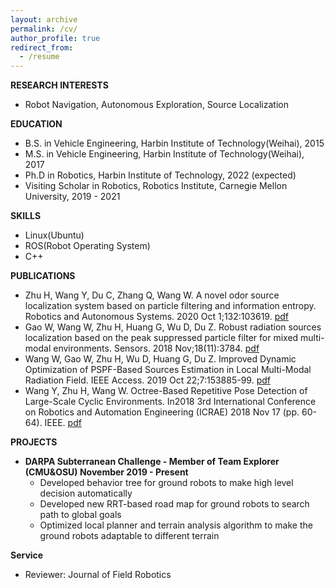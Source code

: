```yaml
---
layout: archive
permalink: /cv/
author_profile: true
redirect_from:
  - /resume
---
```


__RESEARCH INTERESTS__
* Robot Navigation, Autonomous Exploration, Source Localization

__EDUCATION__
* B.S. in Vehicle Engineering, Harbin Institute of Technology(Weihai), 2015
* M.S. in Vehicle Engineering, Harbin Institute of Technology(Weihai), 2017
* Ph.D in Robotics, Harbin Institute of Technology, 2022 (expected)
* Visiting Scholar in Robotics, Robotics Institute, Carnegie Mellon University, 2019 - 2021
  
__SKILLS__
* Linux(Ubuntu)
* ROS(Robot Operating System)
* C++

__PUBLICATIONS__
* Zhu H, Wang Y, Du C, Zhang Q, Wang W. A novel odor source localization system based on particle filtering and information entropy. Robotics and Autonomous Systems. 2020 Oct 1;132:103619. [pdf](http://hongbiaoz.github.io/files/paper1.pdf)
* Gao W, Wang W, Zhu H, Huang G, Wu D, Du Z. Robust radiation sources localization based on the peak suppressed particle filter for mixed multi-modal environments. Sensors. 2018 Nov;18(11):3784. [pdf](http://hongbiaoz.github.io/files/paper2.pdf)
* Wang W, Gao W, Zhu H, Wu D, Huang G, Du Z. Improved Dynamic Optimization of PSPF-Based Sources Estimation in Local Multi-Modal Radiation Field. IEEE Access. 2019 Oct 22;7:153885-99. [pdf](http://hongbiaoz.github.io/files/paper3.pdf)
* Wang Y, Zhu H, Wang W. Octree-Based Repetitive Pose Detection of Large-Scale Cyclic Environments. In2018 3rd International Conference on Robotics and Automation Engineering (ICRAE) 2018 Nov 17 (pp. 60-64). IEEE. [pdf](http://hongbiaoz.github.io/files/paper4.pdf)

__PROJECTS__
* __DARPA Subterranean Challenge - Member of Team Explorer (CMU&OSU) November 2019 - Present__
  * Developed behavior tree for ground robots to make high level decision automatically
  * Developed new RRT-based road map for ground robots to search path to global goals
  * Optimized local planner and terrain analysis algorithm to make the ground robots adaptable to different terrain

__Service__
* Reviewer:   Journal of Field Robotics
